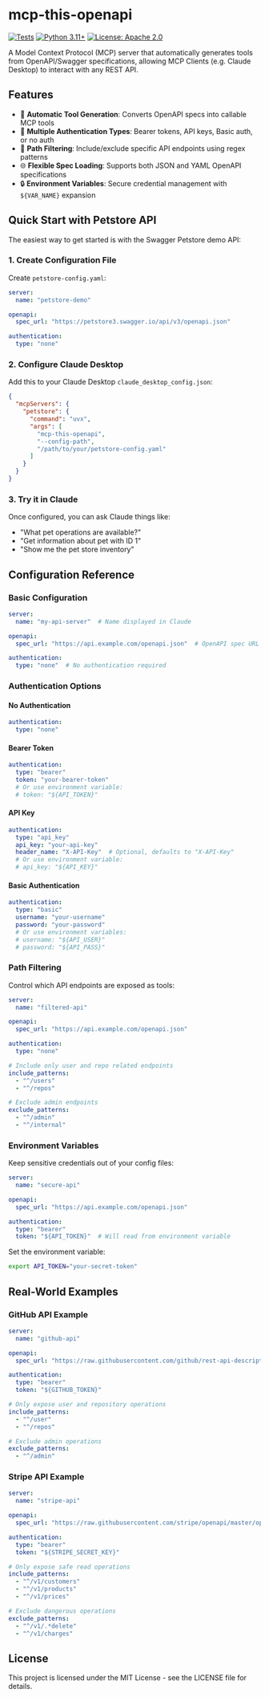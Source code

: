 # mcp-this-openapi

[![Tests](https://github.com/shane-kercheval/mcp-this-openapi/actions/workflows/tests.yaml/badge.svg)](https://github.com/shane-kercheval/mcp-this-openapi/actions/workflows/tests.yaml)
[![Python 3.11+](https://img.shields.io/badge/python-3.11+-blue.svg)](https://www.python.org/downloads/)
[![License: Apache 2.0](https://img.shields.io/badge/License-Apache%202.0-blue.svg)](https://opensource.org/licenses/Apache-2.0)

A Model Context Protocol (MCP) server that automatically generates tools from OpenAPI/Swagger specifications, allowing MCP Clients (e.g. Claude Desktop) to interact with any REST API.

## Features

- 🔄 **Automatic Tool Generation**: Converts OpenAPI specs into callable MCP tools
- 🔐 **Multiple Authentication Types**: Bearer tokens, API keys, Basic auth, or no auth
- 🎯 **Path Filtering**: Include/exclude specific API endpoints using regex patterns
- 🌐 **Flexible Spec Loading**: Supports both JSON and YAML OpenAPI specifications
- 🔒 **Environment Variables**: Secure credential management with `${VAR_NAME}` expansion

## Quick Start with Petstore API

The easiest way to get started is with the Swagger Petstore demo API:

### 1. Create Configuration File

Create `petstore-config.yaml`:

```yaml
server:
  name: "petstore-demo"

openapi:
  spec_url: "https://petstore3.swagger.io/api/v3/openapi.json"

authentication:
  type: "none"
```

### 2. Configure Claude Desktop

Add this to your Claude Desktop `claude_desktop_config.json`:

```json
{
  "mcpServers": {
    "petstore": {
      "command": "uvx",
      "args": [
        "mcp-this-openapi",
        "--config-path",
        "/path/to/your/petstore-config.yaml"
      ]
    }
  }
}
```

### 3. Try it in Claude

Once configured, you can ask Claude things like:

- "What pet operations are available?"
- "Get information about pet with ID 1"
- "Show me the pet store inventory"

## Configuration Reference

### Basic Configuration

```yaml
server:
  name: "my-api-server"  # Name displayed in Claude

openapi:
  spec_url: "https://api.example.com/openapi.json"  # OpenAPI spec URL

authentication:
  type: "none"  # No authentication required
```

### Authentication Options

#### No Authentication
```yaml
authentication:
  type: "none"
```

#### Bearer Token
```yaml
authentication:
  type: "bearer"
  token: "your-bearer-token"
  # Or use environment variable:
  # token: "${API_TOKEN}"
```

#### API Key
```yaml
authentication:
  type: "api_key"
  api_key: "your-api-key"
  header_name: "X-API-Key"  # Optional, defaults to "X-API-Key"
  # Or use environment variable:
  # api_key: "${API_KEY}"
```

#### Basic Authentication
```yaml
authentication:
  type: "basic"
  username: "your-username"
  password: "your-password"
  # Or use environment variables:
  # username: "${API_USER}"
  # password: "${API_PASS}"
```

### Path Filtering

Control which API endpoints are exposed as tools:

```yaml
server:
  name: "filtered-api"

openapi:
  spec_url: "https://api.example.com/openapi.json"

authentication:
  type: "none"

# Include only user and repo related endpoints
include_patterns:
  - "^/users"
  - "^/repos"

# Exclude admin endpoints
exclude_patterns:
  - "^/admin"
  - "^/internal"
```

### Environment Variables

Keep sensitive credentials out of your config files:

```yaml
server:
  name: "secure-api"

openapi:
  spec_url: "https://api.example.com/openapi.json"

authentication:
  type: "bearer"
  token: "${API_TOKEN}"  # Will read from environment variable
```

Set the environment variable:
```bash
export API_TOKEN="your-secret-token"
```

## Real-World Examples

### GitHub API Example

```yaml
server:
  name: "github-api"

openapi:
  spec_url: "https://raw.githubusercontent.com/github/rest-api-description/main/descriptions/api.github.com/api.github.com.json"

authentication:
  type: "bearer"
  token: "${GITHUB_TOKEN}"

# Only expose user and repository operations
include_patterns:
  - "^/user"
  - "^/repos"

# Exclude admin operations
exclude_patterns:
  - "^/admin"
```

### Stripe API Example

```yaml
server:
  name: "stripe-api"

openapi:
  spec_url: "https://raw.githubusercontent.com/stripe/openapi/master/openapi/spec3.json"

authentication:
  type: "bearer"
  token: "${STRIPE_SECRET_KEY}"

# Only expose safe read operations
include_patterns:
  - "^/v1/customers"
  - "^/v1/products"
  - "^/v1/prices"

# Exclude dangerous operations
exclude_patterns:
  - "^/v1/.*delete"
  - "^/v1/charges"
```

## License

This project is licensed under the MIT License - see the LICENSE file for details.
